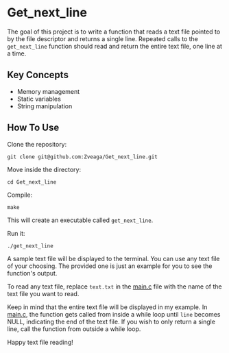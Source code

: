 # Get_next_line

The goal of this project is to write a function that reads a text file pointed to by the file descriptor and returns a single line. Repeated calls to the `get_next_line` function should read and return the entire text file, one line at a time.

## Key Concepts
- Memory management
- Static variables
- String manipulation

## How To Use
Clone the repository:
```
git clone git@github.com:Zveaga/Get_next_line.git
```
Move inside the directory:
```
cd Get_next_line
```
Compile:
```
make
```
This will create an executable called `get_next_line`.

Run it:
```
./get_next_line
```
A sample text file will be displayed to the terminal. You can use any text file of your choosing. The provided one is just an example for you to see the function's output.

To read any text file, replace `text.txt` in the [main.c](https://github.com/Zveaga/Get_next_line/blob/master/main.c) file with the name of the text file you want to read. 

Keep in mind that the entire text file will be displayed in my example. In [main.c](https://github.com/Zveaga/Get_next_line/blob/master/main.c), the function gets called from inside a while loop until `line` becomes NULL, indicating the end of the text file. If you wish to only return a single line, call the function from outside a while loop.

Happy text file reading!
